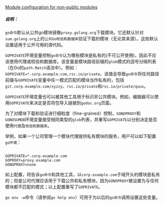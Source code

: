 
[Module configuration for non-public modules](https://golang.google.cn/cmd/go/#hdr-Module_configuration_for_non_public_modules)


##### 说明：

`go命令`默认从公共go模块镜像`proxy.golang.org`下载模块。它还默认针对`sum.golang.org`上的`公共Go校验和数据库`验证下载的模块（无论其来源）。这些默认设置适用于公开可用的源代码。

`GOPRIVATE`环境变量控制`go命令`认为哪些模块是私有的(不可公开使用)，因此不应该使用代理或校验和数据库。该变量是模块路径前缀的`glob`模式的逗号分隔列表（在Go的`path.Match`语法中）。例如：`GOPRIVATE=*.corp.example.com,rsc.io/private`，该值会导致`go命令`将任何路径前缀与`GOPRIVATE`变量中任一模式匹配的模块当作私有的，包括`git.corp.example.com/xyzzy`、`rsc.io/private`和`rsc.io/private/quux`。

`GOPRIVATE`环境变量也可以被其他工具用于标识非公共模块。例如，编辑器可以使用`GOPRIVATE`来决定是否将包导入链接到`godoc.org`页面。

为了对模块下载和验证进行细粒度（fine-grained）控制，`GONOPROXY`和`GONOSUMDB`环境变量接受相同类型的`glob`列表，并重写`GOPRIVATE`以分别决定是否使用`代理`及`校验和数据库`。

举例，如果一个公司管理一个模块代理提供私有模块的服务，用户可以如下配置`go环境`：

```

GOPRIVATE=*.corp.example.com
GOPROXY=proxy.example.com
GONOPROXY=none

```

如上配置，将告诉`go命令`和其他工具，以`corp.example.com`子域开头的模块是私有的；但是公司代理应该用于下载公共和私有模块，因为`GONOPROXY`被设置为与任何模块都不匹配的模式；以上配置重写了`GOPRIVATE`。

`go env -w`命令（请参阅`go help env`）可用于为以后的`go命令`调用设置这些变量。
